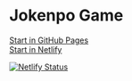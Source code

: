 # Jokenpo Game
<a href="https://rafael-gsousa.github.io/jokenpo/">Start in GitHub Pages</a>
<br>
<a href="https://jo-ken-po-game.netlify.app/">Start in Netlify</a>

[![Netlify Status](https://api.netlify.com/api/v1/badges/d83de714-8b52-400a-ad9d-e273bd019222/deploy-status)](https://app.netlify.com/sites/jo-ken-po-game/deploys)
